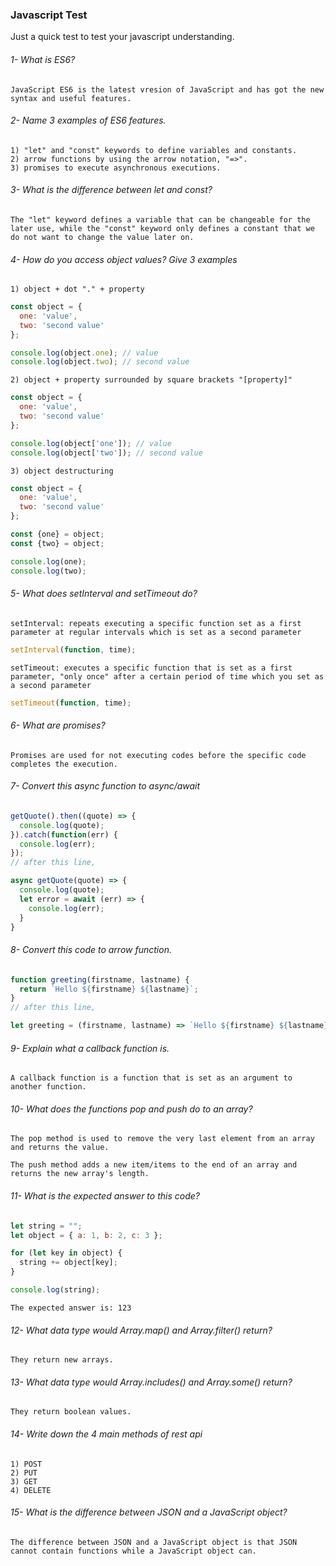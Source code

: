 ### Javascript Test

Just a quick test to test your javascript understanding.

###### 1- What is ES6?
```
JavaScript ES6 is the latest vresion of JavaScript and has got the new syntax and useful features.
```

###### 2- Name 3 examples of ES6 features.
```
1) "let" and "const" keywords to define variables and constants.
2) arrow functions by using the arrow notation, "=>".
3) promises to execute asynchronous executions.
```

###### 3- What is the difference between let and const?
```
The "let" keyword defines a variable that can be changeable for the later use, while the "const" keyword only defines a constant that we do not want to change the value later on.
```

###### 4- How do you access object values? Give 3 examples
```
1) object + dot "." + property
```
```js
const object = {
  one: 'value',
  two: 'second value'
};

console.log(object.one); // value
console.log(object.two); // second value
```
```
2) object + property surrounded by square brackets "[property]"
```
```js
const object = {
  one: 'value',
  two: 'second value'
};

console.log(object['one']); // value
console.log(object['two']); // second value
```
```
3) object destructuring
```
```js
const object = {
  one: 'value',
  two: 'second value'
};

const {one} = object;
const {two} = object;

console.log(one);
console.log(two);
```

###### 5- What does setInterval and setTimeout do?
```
setInterval: repeats executing a specific function set as a first parameter at regular intervals which is set as a second parameter
```
```js
setInterval(function, time);
```
```
setTimeout: executes a specific function that is set as a first parameter, "only once" after a certain period of time which you set as a second parameter
```
```js
setTimeout(function, time);
```

###### 6- What are promises?
```
Promises are used for not executing codes before the specific code completes the execution.
```

###### 7- Convert this async function to async/await

```js
getQuote().then((quote) => {
  console.log(quote);
}).catch(function(err) {
  console.log(err);
});
// after this line,

async getQuote(quote) => {
  console.log(quote);
  let error = await (err) => {
    console.log(err);
  }
}
```
  
###### 8- Convert this code to arrow function.

```js
function greeting(firstname, lastname) {
  return `Hello ${firstname} ${lastname}`;
}
// after this line,

let greeting = (firstname, lastname) => `Hello ${firstname} ${lastname}`;
```

###### 9- Explain what a callback function is.
```
A callback function is a function that is set as an argument to another function.
```

###### 10- What does the functions pop and push do to an array?
```
The pop method is used to remove the very last element from an array and returns the value.

The push method adds a new item/items to the end of an array and returns the new array's length.
```

###### 11- What is the expected answer to this code?

```js
let string = "";
let object = { a: 1, b: 2, c: 3 };

for (let key in object) {
  string += object[key];
}

console.log(string);
```
```
The expected answer is: 123
```

###### 12- What data type would Array.map() and Array.filter() return?
```
They return new arrays.
```

###### 13- What data type would Array.includes() and Array.some() return?
```
They return boolean values.
```

###### 14- Write down the 4 main methods of rest api
```
1) POST
2) PUT
3) GET
4) DELETE
```

###### 15- What is the difference between JSON and a JavaScript object?
```
The difference between JSON and a JavaScript object is that JSON cannot contain functions while a JavaScript object can.
```
